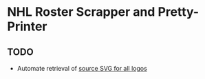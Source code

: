 # NHL Roster Scrapper and Pretty-Printer

## TODO
- Automate retrieval of [source SVG for all logos](https://www-league.nhlstatic.com/nhl.com/builds/site-core/555fcc66bfb4555da1162f9b177edc771d11d28e_1518647511/images/logos/team/current/teams-dark.svg)
